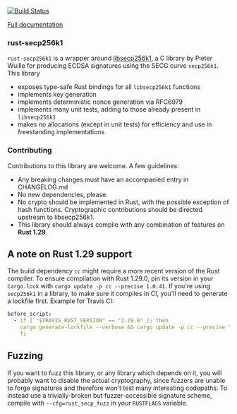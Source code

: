 [![Build Status](https://travis-ci.org/rust-bitcoin/rust-secp256k1.png?branch=master)](https://travis-ci.org/rust-bitcoin/rust-secp256k1)

[Full documentation](https://docs.rs/secp256k1/)

### rust-secp256k1

`rust-secp256k1` is a wrapper around [libsecp256k1](https://github.com/bitcoin-core/secp256k1),
a C library by Pieter Wuille for producing ECDSA signatures using the SECG curve
`secp256k1`. This library
* exposes type-safe Rust bindings for all `libsecp256k1` functions
* implements key generation
* implements deterministic nonce generation via RFC6979
* implements many unit tests, adding to those already present in `libsecp256k1`
* makes no allocations (except in unit tests) for efficiency and use in freestanding implementations

### Contributing

Contributions to this library are welcome. A few guidelines:

* Any breaking changes must have an accompanied entry in CHANGELOG.md
* No new dependencies, please.
* No crypto should be implemented in Rust, with the possible exception of hash functions. Cryptographic contributions should be directed upstream to libsecp256k1.
* This library should always compile with any combination of features on **Rust 1.29**.

## A note on Rust 1.29 support

The build dependency `cc` might require a more recent version of the Rust compiler.
To ensure compilation with Rust 1.29.0, pin its version in your `Cargo.lock`
with `cargo update -p cc --precise 1.0.41`. If you're using `secp256k1` in a library,
to make sure it compiles in CI, you'll need to generate a lockfile first.
Example for Travis CI:
```yml
before_script:
  - if [ "$TRAVIS_RUST_VERSION" == "1.29.0" ]; then
    cargo generate-lockfile --verbose && cargo update -p cc --precise "1.0.41" --verbose;
    fi
```

## Fuzzing

If you want to fuzz this library, or any library which depends on it, you will
probably want to disable the actual cryptography, since fuzzers are unable to
forge signatures and therefore won't test many interesting codepaths. To instead
use a trivially-broken but fuzzer-accessible signature scheme, compile with
`--cfg=rust_secp_fuzz` in your `RUSTFLAGS` variable.

